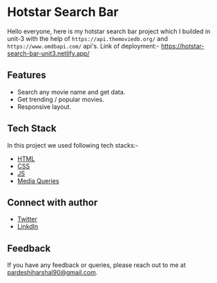 # Hotstar Search Bar

Hello everyone, here is my hotstar search bar project which I builded in unit-3 with the help of `https://api.themoviedb.org/` and `https://www.omdbapi.com/` api's. Link of deployment:- https://hotstar-search-bar-unit3.netlify.app/


## Features

- Search any movie name and get data.
- Get trending / popular movies.
- Responsive layout.


## Tech Stack

In this project we used following tech stacks:- 
- [HTML](https://developer.mozilla.org/en-US/docs/Web/HTML)
- [CSS](https://developer.mozilla.org/en-US/docs/Web/CSS)
- [JS](https://developer.mozilla.org/en-US/docs/Web/JavaScript)
- [Media Queries](https://developer.mozilla.org/en-US/docs/Web/CSS/Media_Queries/Using_media_queries)


## Connect with author

- [Twitter](https://twitter.com/harshal258)
- [LinkdIn](https://www.linkedin.com/in/harshalpardeshi/)


## Feedback

If you have any feedback or queries, please reach out to me at pardeshiharshal90@gmail.com.
